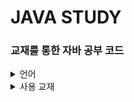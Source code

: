 # JAVA STUDY

### 교재를 통한 자바 공부 코드

<details>
<summary>
  언어
</summary>
  <br>
  
![java](https://img.shields.io/badge/Java-437291?style=for-the-badge&logo=openjdk&logoColor=white)

</details>

<details>
<summary>
  사용 교재
</summary>
  <br>

![image](https://github.com/LMH9999/LMH_Java_Study/assets/145963633/485a6fdd-4fc9-4607-bf82-b1093be83af7)

</details>




